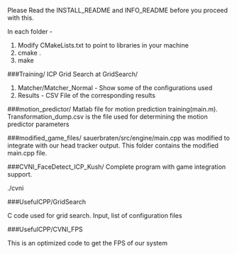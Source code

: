 Please Read the INSTALL_README and INFO_README before you proceed with this.

In each folder - 

1. Modify CMakeLists.txt to point to libraries in your machine
2. cmake .
3. make

###Training/
ICP Grid Search at GridSearch/

1. Matcher/Matcher_Normal - Show some of the configurations used
2. Results - CSV File of the corresponding results

###motion_predictor/
Matlab file for motion prediction training(main.m). 
Transformation_dump.csv is the file used for determining the motion predictor parameters

###modified_game_files/
sauerbraten/src/engine/main.cpp was modified to integrate with our head tracker output. This folder contains the modified main.cpp file.

###CVNI_FaceDetect_ICP_Kush/
Complete program with game integration support.

./cvni

###UsefulCPP/GridSearch

C code used for grid search. Input, list of configuration files

###UsefulCPP/CVNI_FPS

This is an optimized code to get the FPS of our system


